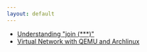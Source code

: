 ```yaml
---
layout: default
---
```


- [Understanding "join (\*\*\*)"](join)
- [Virtual Network with QEMU and Archlinux](ping)
